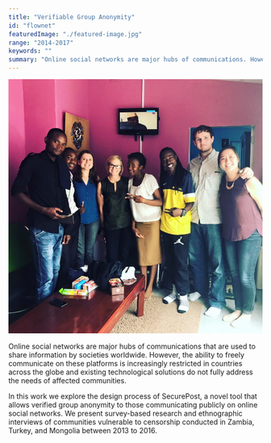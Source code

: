 ```yaml
---
title: "Verifiable Group Anonymity"
id: "flownet"
featuredImage: "./featured-image.jpg" 
range: "2014-2017"
keywords: ""
summary: "Online social networks are major hubs of communications. However, the ability to freely communicate on these platforms is increasingly restricted in countries across the globe. This work investigates and addresses issues surrounding free speech online."
---
```


<div class="img-right"><img src="featured-image.jpg" alt="Flownet in Zambia"></div>

Online social networks are major hubs of communications that are used to share information by societies worldwide. However, the ability to freely communicate on these platforms is increasingly restricted in countries across the globe and existing technological solutions do not fully address the needs of affected communities. 

In this work we explore the design process of SecurePost, a novel tool that allows verified group anonymity to those communicating publicly on online social networks.  We present survey-based research and ethnographic interviews of communities vulnerable to censorship conducted in Zambia, Turkey, and Mongolia between 2013 to 2016. 
